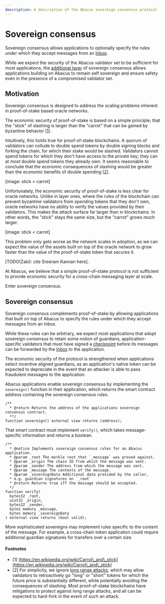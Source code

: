 ```yaml
---
description: A description of the Abacus sovereign consensus protocol
---
```


# Sovereign consensus

Sovereign consensus allows applications to optionally specify the rules under which they accept messages from an [Inbox](../messaging/inbox.md).

While we expect the security of the Abacus validator set to be sufficient for most applications, the [additional layer](https://en.wikipedia.org/wiki/Swiss\_cheese\_model) of sovereign consensus allows applications building on Abacus to remain self sovereign and ensure safety even in the presence of a compromised validator set.

## Motivation

Sovereign consensus is designed to address the scaling problems inherent in proof-of-stake based oracle networks.

The economic security of proof-of-stake is based on a simple principle; that the "stick" of slashing is larger than the "carrot" that can be gained by byzantine behavior \[[1](sovereign-consensus.md#undefined)].

Intuitively, this holds true for proof-of-stake blockchains. A quorum of validators can collude to double spend tokens by double signing blocks and forking the chain, for which their stake would be slashed. Validators cannot spend tokens for which they don't have access to the private key; they can at _most_ double spend tokens they already own. It seems reasonable to conclude that the economic consequences of slashing would be greater than the economic benefits of double spending \[[2](sovereign-consensus.md#undefined)].

\[image: stick > carrot]



Unfortunately, the economic security of proof-of-stake is less clear for oracle networks. Unlike in layer ones, where the rules of the blockchain can prevent byzantine validators from spending tokens that they don't own, oracle networks have no ability to verify the values provided by their validators. This makes the attack surface far larger than in blockchains. In other words, the "stick" stays the same size, but the "carrot" grows much larger.

\[image: stick < carrot]

This problem only gets worse as the network scales in adoption, as we can expect the value of the assets built on top of the oracle network to grow faster than the value of the proof-of-stake token that secures it.

\[TODO(Zaki): cite Sreeram Kannan here].

At Abacus, we believe that a simple proof-of-stake protocol is not sufficient to provide economic security for a cross-chain messaging layer at scale.

Enter sovereign consensus.

## Sovereign consensus

Sovereign consensus complements proof-of-stake by allowing applications that built on top of Abacus to specify the rules under which they accept messages from an Inbox.

While these rules can be arbitrary, we expect most applications that adopt sovereign consensus to retain some notion of guardians; application-specific validators that must have signed a [checkpoint](../messaging/#checkpoints) before its messages can be forwarded by the [Inbox](../messaging/inbox.md) to the application.

The economic security of the protocol is strengthened when applications select incentive aligned guardians, as an application's native token can be expected to depreciate in the event that an attacker is able to pass fraudulent messages to the application.

Abacus applications enable sovereign consensus by implementing the `sovereign()` function in their application, which returns the smart contract address containing the sovereign consensus rules.

```solidity
/**
  * @return Returns the address of the applications sovereign consensus contract.
  **/
function sovereign() external view returns (address);
```

That smart contract must implement `verify()`, which takes message-specific information and returns a boolean.

```solidity
/**
  * @notice Implements sovereign consensus rules for an Abacus application.
  * @param _root The merkle root that `_message` was proved against.
  * @param _origin The chain ID from which the message was sent. 
  * @param _sender The address from which the message was sent.
  * @param _message The contents of the message.
  * @param _sovereignData Additional data provided by the caller,
  * e.g. guardian signatures on `_root`
  * @return Returns true iff the message should be accepted.
  */
function verify(
  bytes32 _root,
  uint32 _origin,
  bytes32 _sender,
  bytes memory _message,
  bytes memory _sovereignData
) external view returns (bool valid);
```

More sophisticated sovereigns may implement rules specific to the content of the message. For example, a cross-chain token application could require additional guardian signatures for transfers over a certain size.

#### Footnotes

* \[1] [https://en.wikipedia.org/wiki/Carrot\_and\_stick](https://en.wikipedia.org/wiki/Carrot\_and\_stick)
* \[2] For simplicity, we ignore [long range attacks](https://blog.positive.com/rewriting-history-a-brief-introduction-to-long-range-attacks-54e473acdba9), which may allow validators to retroactively go "long" or "short" tokens for which the future price is substantially different, while potentially avoiding the consequences of slashing. Most proof-of-stake blockchains have mitigations to protect against long range attacks, and all can be expected to hard-fork in the event of such an attack.
